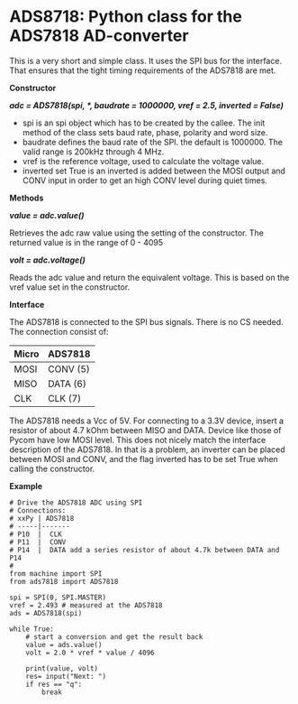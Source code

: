 # ADS8718: Python class for the ADS7818 AD-converter

This is a very short and simple class. It uses the SPI bus for the interface. That
ensures that the tight timing requirements of the ADS7818 are met.

**Constructor**

***adc = ADS7818(spi, \*, baudrate = 1000000, vref = 2.5, inverted = False)***

- spi is an spi object which has to be created by the callee. The init method
of the class sets baud rate, phase, polarity and word size.
- baudrate defines the baud rate of the SPI. the default is 1000000.
The valid range is 200kHz through 4 MHz.
- vref is the reference voltage, used to calculate the voltage value.
- inverted set True is an inverted is added between the MOSI output and CONV input
in order to get an high CONV level during quiet times.

**Methods**

***value = adc.value()***

Retrieves the adc raw value using the setting of the constructor. The returned
value is in the range of 0 - 4095

***volt = adc.voltage()***

Reads the adc value and return the equivalent voltage. This is based on the vref
value set in the constructor.

**Interface**

The ADS7818 is connected to the SPI bus signals. There is no CS needed. The
connection consist of:

|Micro|ADS7818|
|:---|:---|
|MOSI|CONV (5)|
|MISO|DATA (6)|
|CLK|CLK (7)|

The ADS7818 needs a Vcc of 5V. For connecting to a 3.3V device, insert a resistor
of about 4.7 kOhm between MISO and DATA.
Device like those of Pycom have low MOSI level. This does not nicely match the
interface description of the ADS7818. In that is a problem, an inverter can be
placed between MOSI and CONV, and the flag inverted has to be set True when calling
the constructor.

**Example**

```
# Drive the ADS7818 ADC using SPI
# Connections:
# xxPy | ADS7818
# -----|-------
# P10  |  CLK
# P11  |  CONV
# P14  |  DATA add a series resistor of about 4.7k between DATA and P14
#
from machine import SPI
from ads7818 import ADS7818

spi = SPI(0, SPI.MASTER)
vref = 2.493 # measured at the ADS7818
ads = ADS7818(spi)

while True:
    # start a conversion and get the result back
    value = ads.value()
    volt = 2.0 * vref * value / 4096

    print(value, volt)
    res= input("Next: ")
    if res == "q":
        break
```
